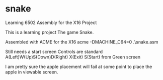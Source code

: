 # snake
Learning 6502 Assembly for the X16 Project

This is a learning project
The game Snake.

Assembled with ACME for the X16
acme -DMACHINE_C64=0 .\snake.asm 

Still needs a start screen
Controls are standard A(Left)W(Up)S(Down)D(Right) X(Exit) S(Start) from Green screen

I am pretty sure the apple placement will fail at some point to place the apple in viewable screen.
